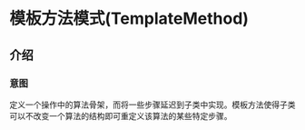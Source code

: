 # 模板方法模式(TemplateMethod)

## 介绍
### 意图
定义一个操作中的算法骨架，而将一些步骤延迟到子类中实现。模板方法使得子类可以不改变一个算法的结构即可重定义该算法的某些特定步骤。
